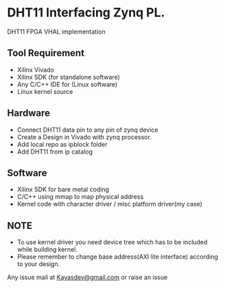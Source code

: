 # DHT11 Interfacing Zynq PL.  
DHT11 FPGA VHAL implementation
## Tool Requirement
  * Xilinx Vivado
  * Xilinx SDK (for standalone software)
  * Any C/C++ IDE for (Linux software)
  * Linux kernel source 
## Hardware
* Connect DHT11  data pin to any pin of zynq device 
* Create a Design in Vivado with zynq processor.
* Add local repo as ipblock folder
* Add DHT11 from ip catalog


## Software
* Xilinx SDK for bare metal coding
* C/C++ using mmap to map physical address
* Kernel code with character driver / misc platform driver(my case)

## NOTE
* To use kernel driver you need device tree which has to be included while building kernel.
* Please remember to change base address(AXI lite interface) according to your design.

Any issue mail at 
Kayasdev@gmail.com or raise an issue
